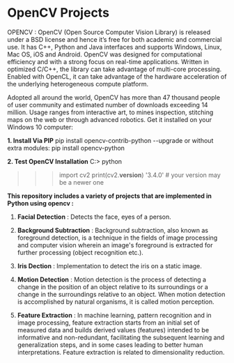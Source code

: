 # OpenCV Projects

OPENCV : OpenCV (Open Source Computer Vision Library) is released under a BSD license and hence it’s free for both academic and commercial use. It has C++, Python and Java interfaces and supports Windows, Linux, Mac OS, iOS and Android. OpenCV was designed for computational efficiency and with a strong focus on real-time applications. Written in optimized C/C++, the library can take advantage of multi-core processing. Enabled with OpenCL, it can take advantage of the hardware acceleration of the underlying heterogeneous compute platform.

Adopted all around the world, OpenCV has more than 47 thousand people of user community and estimated number of downloads exceeding 14 million. Usage ranges from interactive art, to mines inspection, stitching maps on the web or through advanced robotics.
Get it installed on your Windows 10 computer:

<b>1. Install Via PIP</b>
pip install opencv-contrib-python --upgrade
or without extra modules:
pip install opencv-python

<b>2. Test OpenCV Installation</b>
C:\> python
>>> import cv2
>>> print(cv2.__version__)
'3.4.0' # your version may be a newer one

<b>This repository includes a variety of projects that are implemented in Python using opencv :</b>
1. <b>Facial Detection</b> : Detects the face, eyes of a person.

2. <b>Background Subtraction</b> : Background subtraction, also known as foreground detection, is a technique in the fields of image processing and computer vision wherein an image's foreground is extracted for further processing (object recognition etc.).

3. <b>Iris Dection</b> : Implementation to detect the iris on a static image.

4. <b>Motion Detection</b> : Motion detection is the process of detecting a change in the position of an object relative to its surroundings or a change in the surroundings relative to an object. When motion detection is accomplished by natural organisms, it is called motion perception.

5. <b>Feature Extraction</b> : In machine learning, pattern recognition and in image processing, feature extraction starts from an initial set of measured data and builds derived values (features) intended to be informative and non-redundant, facilitating the subsequent learning and generalization steps, and in some cases leading to better human interpretations. Feature extraction is related to dimensionality reduction.


